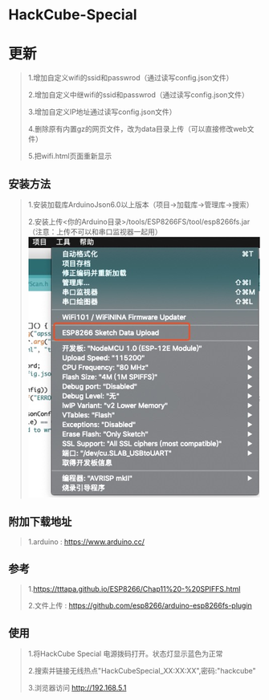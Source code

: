 
#  HackCube-Special

#  更新
> 1.增加自定义wifi的ssid和passwrod（通过读写config.json文件）
>
> 2.增加自定义中继wifi的ssid和passwrod（通过读写config.json文件）
>
> 3.增加自定义IP地址通过读写config.json文件）
>
> 4.删除原有内置gz的网页文件，改为data目录上传（可以直接修改web文件）
>
> 5.把wifi.html页面重新显示
>

## 安装方法

> 1.安装加载库ArduinoJson6.0以上版本（项目->加载库->管理库->搜索）
>
> 2.安装上传<你的Arduino目录>/tools/ESP8266FS/tool/esp8266fs.jar（注意：上传不可以和串口监视器一起用）
>![Screenshot](upload.jpg)
> 
> 
## 附加下载地址
> 1.arduino : https://www.arduino.cc/
>

## 参考
> 1.https://tttapa.github.io/ESP8266/Chap11%20-%20SPIFFS.html
>
> 2.文件上传 : https://github.com/esp8266/arduino-esp8266fs-plugin

##  使用
> 1.将HackCube Special 电源拨码打开。状态灯显示蓝色为正常
>
>  2.搜索并链接无线热点"HackCubeSpecial_XX:XX:XX",密码:"hackcube"
>
>  3.浏览器访问 http://192.168.5.1
> 

